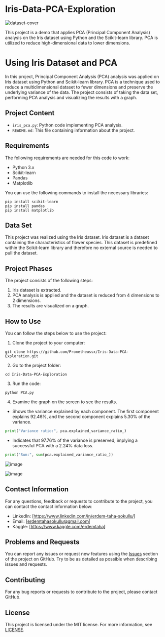 # Iris-Data-PCA-Exploration
![dataset-cover](https://github.com/Prometheussx/Iris-Data-PCA-Exploration/assets/54312783/ca6dd4a3-493a-43bb-a383-9a6ca7e75d1c)

This project is a demo that applies PCA (Principal Component Analysis) analysis on the Iris dataset using Python and the Scikit-learn library. PCA is utilized to reduce high-dimensional data to lower dimensions.

# Using Iris Dataset and PCA

In this project, Principal Component Analysis (PCA) analysis was applied on Iris dataset using Python and Scikit-learn library. PCA is a technique used to reduce a multidimensional dataset to fewer dimensions and preserve the underlying variance of the data. The project consists of taking the data set, performing PCA analysis and visualizing the results with a graph.

## Project Content

- `iris_pca.py`: Python code implementing PCA analysis.
- `README.md`: This file containing information about the project.

## Requirements

The following requirements are needed for this code to work:

- Python 3.x
- Scikit-learn
- Pandas
- Matplotlib

You can use the following commands to install the necessary libraries:

```
pip install scikit-learn
pip install pandas
pip install matplotlib
```

## Data Set

This project was realized using the Iris dataset. Iris dataset is a dataset containing the characteristics of flower species. This dataset is predefined within the Scikit-learn library and therefore no external source is needed to pull the dataset.

## Project Phases

The project consists of the following steps:

1. Iris dataset is extracted.
2. PCA analysis is applied and the dataset is reduced from 4 dimensions to 2 dimensions.
3. The results are visualized on a graph.

## How to Use

You can follow the steps below to use the project:

1. Clone the project to your computer:

```
git clone https://github.com/Prometheussx/Iris-Data-PCA-Exploration.git
```

2. Go to the project folder:

```
cd Iris-Data-PCA-Exploration
```

3. Run the code:

```
python PCA.py
```

4. Examine the graph on the screen to see the results.
- Shows the variance explained by each component. The first component explains 92.46%, and the second     component explains 5.30% of the variance.
```python
print("Variance ratio:", pca.explained_variance_ratio_)  
```
  
- Indicates that 97.76% of the variance is preserved, implying a successful PCA with a 2.24% data loss.
```python
print("Sum:", sum(pca.explained_variance_ratio_))  
```
  


![image](https://github.com/Prometheussx/Iris-Data-PCA-Exploration/assets/54312783/cb6112ef-39be-420e-8ff7-b2b8b077284f)

![image](https://github.com/Prometheussx/Iris-Data-PCA-Exploration/assets/54312783/3103cfd9-16e8-4224-bbdc-d8ec21cf2894)

## Contact Information

For any questions, feedback or requests to contribute to the project, you can contact the contact information below:

- LinkedIn: [https://www.linkedin.com/in/erdem-taha-sokullu/]
- Email: [erdemtahasokullu@gmail.com]
- Kaggle: [https://www.kaggle.com/erdemtaha]
## Problems and Requests

You can report any issues or request new features using the [Issues](https://github.com/Prometheussx/Iris-Data-PCA-Exploration/issues) section of the project on GitHub. Try to be as detailed as possible when describing issues and requests.

## Contributing

For any bug reports or requests to contribute to the project, please contact GitHub.

## License

This project is licensed under the MIT license. For more information, see [LICENSE](LICENSE).
